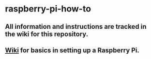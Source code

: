 # raspberry-pi-how-to
## All information and instructions are tracked in the wiki for this repository.

## [Wiki](https://github.com/EricApgar/HowToRaspberryPi/wiki) for basics in setting up a Raspberry Pi.
